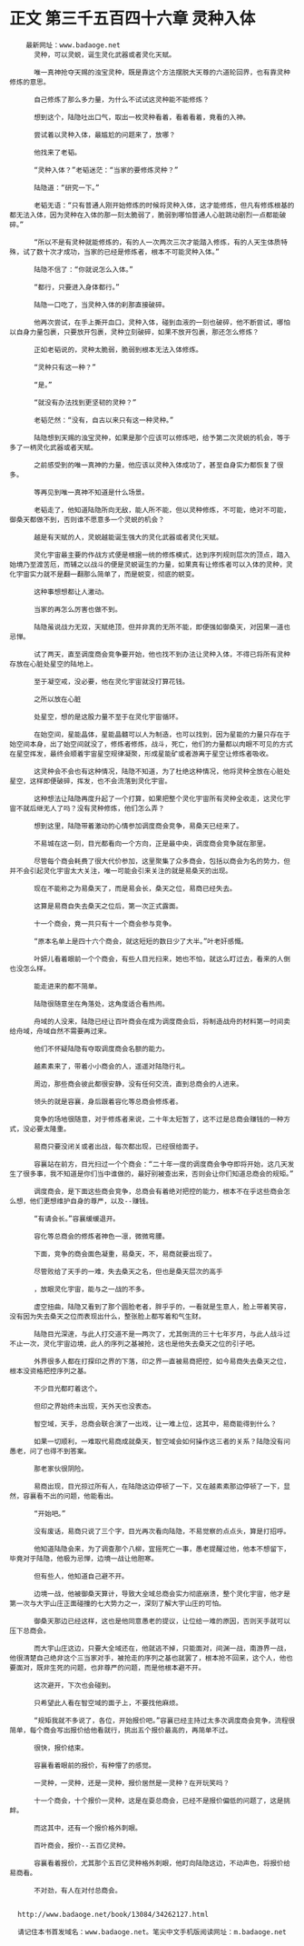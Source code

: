 # 正文 第三千五百四十六章 灵种入体
        最新网址：www.badaoge.net
          灵种，可以灵蜕，诞生灵化武器或者灵化天赋。
      
          唯一真神抢夺天赐的浊宝灵种，既是靠这个方法摆脱大天尊的六道轮回界，也有靠灵种修炼的意思。
      
          自己修炼了那么多力量，为什么不试试这灵种能不能修炼？
      
          想到这个，陆隐吐出口气，取出一枚灵种看着，看着看着，竟看的入神。
      
          尝试着以灵种入体，最尴尬的问题来了，放哪？
      
          他找来了老韬。
      
          “灵种入体？”老韬迷茫：“当家的要修炼灵种？”
      
          陆隐道：“研究一下。”
      
          老韬无语：“只有普通人刚开始修炼的时候将灵种入体，这才能修炼，但凡有修炼根基的都无法入体，因为灵种在入体的那一刻太脆弱了，脆弱到哪怕普通人心脏跳动剧烈一点都能破碎。”
      
          “所以不是有灵种就能修炼的，有的人一次两次三次才能踏入修炼，有的人天生体质特殊，试了数十次才成功，当家的已经是修炼者，根本不可能灵种入体。”
      
          陆隐不信了：“你就说怎么入体。”
      
          “都行，只要进入身体都行。”
      
          陆隐一口吃了，当灵种入体的刹那直接破碎。
      
          他再次尝试，在手上撕开血口，灵种入体，碰到血液的一刻也破碎，他不断尝试，哪怕以自身力量包裹，只要放开包裹，灵种立刻破碎，如果不放开包裹，那还怎么修炼？
      
          正如老韬说的，灵种太脆弱，脆弱到根本无法入体修炼。
      
          “灵种只有这一种？”
      
          “是。”
      
          “就没有办法找到更坚韧的灵种？”
      
          老韬茫然：“没有，自古以来只有这一种灵种。”
      
          陆隐想到天赐的浊宝灵种，如果是那个应该可以修炼吧，给予第二次灵蜕的机会，等于多了一柄灵化武器或者天赋。
      
          之前感受到的唯一真神的力量，他应该以灵种入体成功了，甚至自身实力都恢复了很多。
      
          等再见到唯一真神不知道是什么场景。
      
          老韬走了，他知道陆隐所向无敌，能人所不能，但以灵种修炼，不可能，绝对不可能，御桑天都做不到，否则谁不愿意多一个灵蜕的机会？
      
          越是有天赋的人，灵蜕越能诞生强大的灵化武器或者灵化天赋。
      
          灵化宇宙最主要的作战方式便是根据一统的修炼模式，达到序列规则层次的顶点，踏入始境乃至渡苦厄，而辅之以战斗的便是灵蜕诞生的力量，如果真有让修炼者可以入体的灵种，灵化宇宙实力就不是翻一翻那么简单了，而是蜕变，彻底的蜕变。
      
          这种事想想都让人激动。
      
          当家的再怎么厉害也做不到。
      
          陆隐虽说战力无双，天赋绝顶，但并非真的无所不能，即便强如御桑天，对因果一道也忌惮。
      
          试了两天，直至调度商会竞争要开始，他也找不到办法让灵种入体，不得已将所有灵种存放在心脏处星空的陆地上。
      
          至于凝空戒，没必要，他在灵化宇宙就没打算花钱。
      
          之所以放在心脏
      
          处星空，想的是这股力量不至于在灵化宇宙循环。
      
          在始空间，星能晶体，星能晶髓可以人为制造，也可以找到，因为星能的力量只存在于始空间本身，出了始空间就没了，修炼者修炼，战斗，死亡，他们的力量都以肉眼不可见的方式在星空挥发，最终会顺着宇宙星空规律凝聚，形成星能矿或者游离于星空让修炼者吸收。
      
          这灵种会不会也有这种情况，陆隐不知道，为了杜绝这种情况，他将灵种全放在心脏处星空，这样即便破碎，挥发，也不会流落到灵化宇宙。
      
          这种想法让陆隐再度升起了一个打算，如果把整个灵化宇宙所有灵种全收走，这灵化宇宙不就后继无人了吗？没有灵种修炼，他们怎么弄？
      
          想到这里，陆隐带着激动的心情参加调度商会竞争，易桑天已经来了。
      
          不易城在这一刻，目光都看向一个方向，正是最中央，调度商会竞争就在那里。
      
          尽管每个商会耗费了很大代价参加，这里聚集了众多商会，包括以商会为名的势力，但并不会引起灵化宇宙太大关注，唯一可能会引来关注的就是易桑天的出现。
      
          现在不能称之为易桑天了，而是易会长，桑天之位，易商已经失去。
      
          这算是易商自失去桑天之位后，第一次正式露面。
      
          十一个商会，竟一共只有十一个商会参与竞争。
      
          “原本名单上是四十六个商会，就这短短的数日少了大半。”叶老奸感慨。
      
          叶妍儿看着眼前一个个商会，有些人目光扫来，她也不怕，就这么盯过去，看来的人倒也没怎么样。
      
          能走进来的都不简单。
      
          陆隐很随意坐在角落处，这角度适合看热闹。
      
          舟域的人没来，陆隐已经让百叶商会在成为调度商会后，将制造战舟的材料第一时间卖给舟域，舟域自然不需要再过来。
      
          他们不怀疑陆隐有夺取调度商会名额的能力。
      
          越素素来了，带着小小商会的人，遥遥对陆隐行礼。
      
          周边，那些商会彼此都很安静，没有任何交流，直到总商会的人进来。
      
          领头的就是容襄，身后跟着容化等总商会修炼者。
      
          竞争的场地很随意，对于修炼者来说，二十年太短暂了，这不过是总商会赚钱的一种方式，没必要太隆重。
      
          易商只要没闭关或者出战，每次都出现，已经很给面子。
      
          容襄站在前方，目光扫过一个个商会：“二十年一度的调度商会争夺即将开始，这几天发生了很多事，我不知道是你们当中谁做的，最好别被查出来，否则会让你们知道总商会的规矩。”
      
          调度商会，是下面这些商会竞争，总商会有着绝对把控的能力，根本不在乎这些商会怎么想，他们更想维护自身的尊严，以及--赚钱。
      
          “有请会长。”容襄缓缓退开。
      
          容化等总商会的修炼者神色一凛，微微弯腰。
      
          下面，竞争的商会面色凝重，易桑天，不，易商就要出现了。
      
          尽管败给了天手的一难，失去桑天之名，但也是桑天层次的高手
      
          ，放眼灵化宇宙，能与之一战的不多。
      
          虚空扭曲，陆隐又看到了那个圆脸老者，胖乎乎的，一看就是生意人，脸上带着笑容，没有因为失去桑天之位而表现出什么，整张脸上都写着和气生财。
      
          陆隐目光深邃，与此人打交道不是一两次了，尤其倒流的三十七年岁月，与此人战斗过不止一次，灵化宇宙边境，此人的序列之基被抢，这也是他失去桑天之位的引子吧。
      
          外界很多人都在打探印之界的下落，印之界一直被易商把控，如今易商失去桑天之位，根本没资格把控序列之基。
      
          不少目光都盯着这个。
      
          但印之界始终未出现，天外天也没表态。
      
          智空域，天手，总商会联合演了一出戏，让一难上位，这其中，易商能得到什么？
      
          如果一切顺利，一难取代易商成就桑天，智空域会如何操作这三者的关系？陆隐没有问愚老，问了也得不到答案。
      
          那老家伙很阴险。
      
          易商出现，目光掠过所有人，在陆隐这边停顿了一下，又在越素素那边停顿了一下，显然，容襄看不出的问题，他能看出。
      
          “开始吧。”
      
          没有废话，易商只说了三个字，目光再次看向陆隐，不易觉察的点点头，算是打招呼。
      
          他知道陆隐会来，为了调查那个八柳，宜摇死亡一事，愚老提醒过他，他本不想留下，毕竟对于陆隐，他极为忌惮，边境一战让他胆寒。
      
          但有些人，他知道自己避不开。
      
          边境一战，他被御桑天算计，导致大全域总商会实力彻底崩溃，整个灵化宇宙，他才是第一次与大宇山庄正面碰撞的七大势力之一，深刻了解大宇山庄的可怕。
      
          御桑天那边已经这样，这也是他同意愚老的提议，让位给一难的原因，否则天手就可以压下总商会。
      
          而大宇山庄这边，只要大全域还在，他就逃不掉，只能面对，间渊一战，南游界一战，他很清楚自己绝非这个三当家对手，被抢走的序列之基也就罢了，根本抢不回来，这个人，他也要面对，既非生死的问题，也非尊严的问题，而是他根本避不开。
      
          这次避开，下次也会碰到。
      
          只希望此人看在智空域的面子上，不要找他麻烦。
      
          “规矩我就不多说了，各位，开始报价吧。”容襄已经主持过太多次调度商会竞争，流程很简单，每个商会写出报价给他看就行，挑出五个报价最高的，再简单不过。
      
          很快，报价结束。
      
          容襄看着眼前的报价，有种懵了的感觉。
      
          一灵种，一灵种，还是一灵种，报价居然是一灵种？在开玩笑吗？
      
          十一个商会，十个报价一灵种，这是在耍总商会，已经不是报价偏低的问题了，这是挑衅。
      
          而这其中，还有一个报价格外刺眼。
      
          百叶商会，报价--五百亿灵种。
      
          容襄看着报价，尤其那个五百亿灵种格外刺眼，他盯向陆隐这边，不动声色，将报价给易商看。
      
          不对劲，有人在对付总商会。
      
      
      http://www.badaoge.net/book/13084/34262127.html
      
      请记住本书首发域名：www.badaoge.net。笔尖中文手机版阅读网址：m.badaoge.net